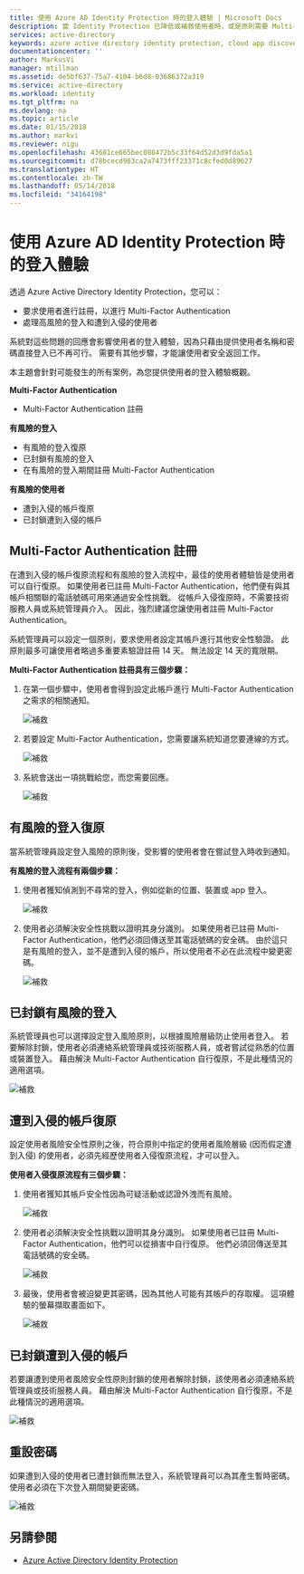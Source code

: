 ```yaml
---
title: 使用 Azure AD Identity Protection 時的登入體驗 | Microsoft Docs
description: 當 Identity Protection 已降低或補救使用者時，或是原則需要 Multi-Factor Authentication 時，請提供使用者經驗的概觀。
services: active-directory
keywords: azure active directory identity protection, cloud app discovery, 管理應用程式, 安全性, 風險, 風險層級, 弱點, 安全性原則
documentationcenter: ''
author: MarkusVi
manager: mtillman
ms.assetid: de5bf637-75a7-4104-b6d8-03686372a319
ms.service: active-directory
ms.workload: identity
ms.tgt_pltfrm: na
ms.devlang: na
ms.topic: article
ms.date: 01/15/2018
ms.author: markvi
ms.reviewer: nigu
ms.openlocfilehash: 43681ce665bec088472b5c33f64d52d3d9fda5a1
ms.sourcegitcommit: d78bcecd983ca2a7473fff23371c8cfed0d89627
ms.translationtype: HT
ms.contentlocale: zh-TW
ms.lasthandoff: 05/14/2018
ms.locfileid: "34164198"
---
```

# <a name="sign-in-experiences-with-azure-ad-identity-protection"></a>使用 Azure AD Identity Protection 時的登入體驗
透過 Azure Active Directory Identity Protection，您可以：

* 要求使用者進行註冊，以進行 Multi-Factor Authentication
* 處理高風險的登入和遭到入侵的使用者

系統對這些問題的回應會影響使用者的登入體驗，因為只藉由提供使用者名稱和密碼直接登入已不再可行。 需要有其他步驟，才能讓使用者安全返回工作。

本主題會針對可能發生的所有案例，為您提供使用者的登入體驗概觀。

**Multi-Factor Authentication**

* Multi-Factor Authentication 註冊

**有風險的登入**

* 有風險的登入復原
* 已封鎖有風險的登入
* 在有風險的登入期間註冊 Multi-Factor Authentication

**有風險的使用者**

* 遭到入侵的帳戶復原
* 已封鎖遭到入侵的帳戶

## <a name="multi-factor-authentication-registration"></a>Multi-Factor Authentication 註冊
在遭到入侵的帳戶復原流程和有風險的登入流程中，最佳的使用者體驗皆是使用者可以自行復原。 如果使用者已註冊 Multi-Factor Authentication，他們便有與其帳戶相關聯的電話號碼可用來通過安全性挑戰。 從帳戶入侵復原時，不需要技術服務人員或系統管理員介入。 因此，強烈建議您讓使用者註冊 Multi-Factor Authentication。 

系統管理員可以設定一個原則，要求使用者設定其帳戶進行其他安全性驗證。 此原則最多可讓使用者略過多重要素驗證註冊 14 天。 無法設定 14 天的寬限期。

**Multi-Factor Authentication 註冊具有三個步驟：**

1. 在第一個步驟中，使用者會得到設定此帳戶進行 Multi-Factor Authentication 之需求的相關通知。 
   
    ![補救](./media/active-directory-identityprotection-flows/140.png "補救")
2. 若要設定 Multi-Factor Authentication，您需要讓系統知道您要連線的方式。
   
    ![補救](./media/active-directory-identityprotection-flows/141.png "補救")
3. 系統會送出一項挑戰給您，而您需要回應。
   
    ![補救](./media/active-directory-identityprotection-flows/142.png "補救")

## <a name="risky-sign-in-recovery"></a>有風險的登入復原
當系統管理員設定登入風險的原則後，受影響的使用者會在嘗試登入時收到通知。 

**有風險的登入流程有兩個步驟：** 

1. 使用者獲知偵測到不尋常的登入，例如從新的位置、裝置或 app 登入。 
   
    ![補救](./media/active-directory-identityprotection-flows/120.png "補救")
2. 使用者必須解決安全性挑戰以證明其身分識別。 如果使用者已註冊 Multi-Factor Authentication，他們必須回傳送至其電話號碼的安全碼。 由於這只是有風險的登入，並不是遭到入侵的帳戶，所以使用者不必在此流程中變更密碼。 
   
    ![補救](./media/active-directory-identityprotection-flows/121.png "補救")

## <a name="risky-sign-in-blocked"></a>已封鎖有風險的登入
系統管理員也可以選擇設定登入風險原則，以根據風險層級防止使用者登入。 若要解除封鎖，使用者必須連絡系統管理員或技術服務人員，或者嘗試從熟悉的位置或裝置登入。 藉由解決 Multi-Factor Authentication 自行復原，不是此種情況的適用選項。

![補救](./media/active-directory-identityprotection-flows/200.png "補救")

## <a name="compromised-account-recovery"></a>遭到入侵的帳戶復原
設定使用者風險安全性原則之後，符合原則中指定的使用者風險層級 (因而假定遭到入侵) 的使用者，必須先經歷使用者入侵復原流程，才可以登入。 

**使用者入侵復原流程有三個步驟：**

1. 使用者獲知其帳戶安全性因為可疑活動或認證外洩而有風險。
   
    ![補救](./media/active-directory-identityprotection-flows/101.png "補救")
2. 使用者必須解決安全性挑戰以證明其身分識別。 如果使用者已註冊 Multi-Factor Authentication，他們可以從損害中自行復原。 他們必須回傳送至其電話號碼的安全碼。 
   
   ![補救](./media/active-directory-identityprotection-flows/110.png "補救")
3. 最後，使用者會被迫變更其密碼，因為其他人可能有其帳戶的存取權。 
   這項體驗的螢幕擷取畫面如下。
   
   ![補救](./media/active-directory-identityprotection-flows/111.png "補救")

## <a name="compromised-account-blocked"></a>已封鎖遭到入侵的帳戶
若要讓遭到使用者風險安全性原則封鎖的使用者解除封鎖，該使用者必須連絡系統管理員或技術服務人員。 藉由解決 Multi-Factor Authentication 自行復原，不是此種情況的適用選項。

![補救](./media/active-directory-identityprotection-flows/104.png "補救")

## <a name="reset-password"></a>重設密碼
如果遭到入侵的使用者已遭封鎖而無法登入，系統管理員可以為其產生暫時密碼。 使用者必須在下次登入期間變更密碼。

![補救](./media/active-directory-identityprotection-flows/160.png "補救")

## <a name="see-also"></a>另請參閱
* [Azure Active Directory Identity Protection](active-directory-identityprotection.md) 

